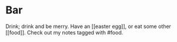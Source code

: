 # Bar

Drink; drink and be merry. Have an [[easter egg]], or eat some other [[food]]. Check out my notes tagged with #food.